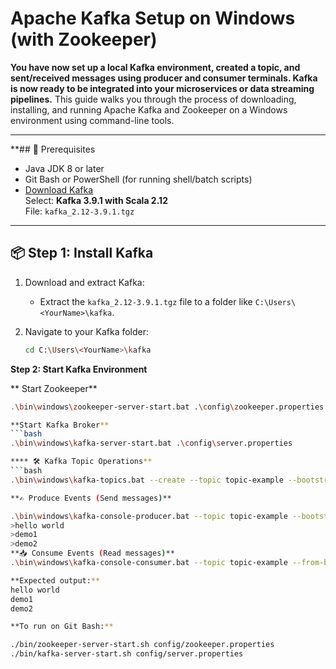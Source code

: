 # Apache Kafka Setup on Windows (with Zookeeper)
**You have now set up a local Kafka environment, created a topic, and sent/received messages using producer and consumer terminals. Kafka is now ready to be integrated into your microservices or data streaming pipelines.**
This guide walks you through the process of downloading, installing, and running Apache Kafka and Zookeeper on a Windows environment using command-line tools.

---

**## 🧰 Prerequisites
- Java JDK 8 or later
- Git Bash or PowerShell (for running shell/batch scripts)
- [Download Kafka](https://kafka.apache.org/downloads#)  
  Select: **Kafka 3.9.1 with Scala 2.12**  
  File: `kafka_2.12-3.9.1.tgz`

---

## 📦 Step 1: Install Kafka

1. Download and extract Kafka:
   - Extract the `kafka_2.12-3.9.1.tgz` file to a folder like `C:\Users\<YourName>\kafka`.

2. Navigate to your Kafka folder:
   ```bash
   cd C:\Users\<YourName>\kafka
**Step 2: Start Kafka Environment**

** Start Zookeeper**
  ```bash
.\bin\windows\zookeeper-server-start.bat .\config\zookeeper.properties

**Start Kafka Broker**
  ```bash
.\bin\windows\kafka-server-start.bat .\config\server.properties

**** 🛠️ Kafka Topic Operations**
  ```bash
.\bin\windows\kafka-topics.bat --create --topic topic-example --bootstrap-server localhost:9092

**✍️ Produce Events (Send messages)**

.\bin\windows\kafka-console-producer.bat --topic topic-example --bootstrap-server localhost:9092
>hello world
>demo1
>demo2
**📥 Consume Events (Read messages)**
.\bin\windows\kafka-console-consumer.bat --topic topic-example --from-beginning --bootstrap-server localhost:9092

**Expected output:**
hello world
demo1
demo2

**To run on Git Bash:**

./bin/zookeeper-server-start.sh config/zookeeper.properties
./bin/kafka-server-start.sh config/server.properties




